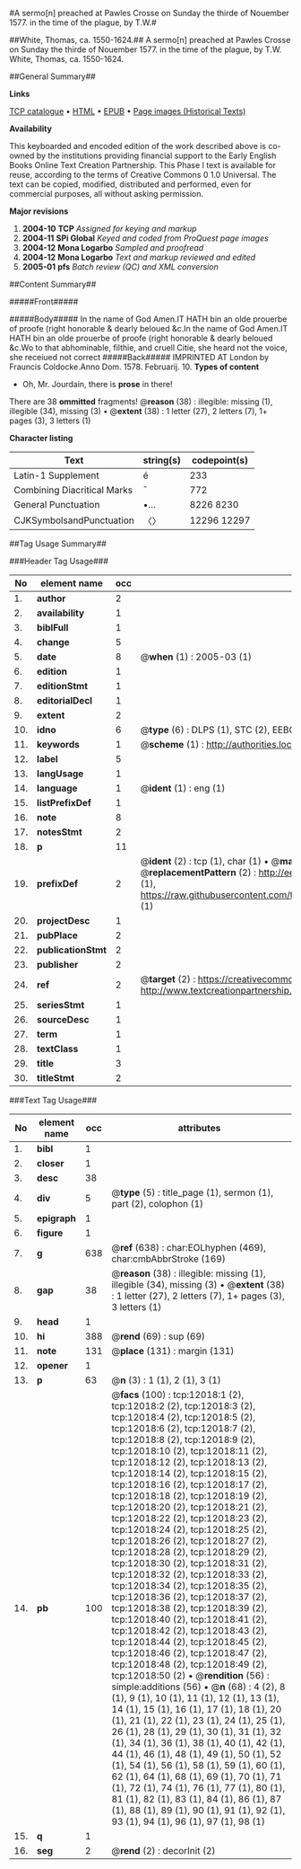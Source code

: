 #A sermo[n] preached at Pawles Crosse on Sunday the thirde of Nouember 1577. in the time of the plague, by T.W.#

##White, Thomas, ca. 1550-1624.##
A sermo[n] preached at Pawles Crosse on Sunday the thirde of Nouember 1577. in the time of the plague, by T.W.
White, Thomas, ca. 1550-1624.

##General Summary##

**Links**

[TCP catalogue](http://www.ota.ox.ac.uk/tcp/)  • 
[HTML](http://tei.it.ox.ac.uk/tcp/Texts-HTML/free/A15/A15108.html)  • 
[EPUB](http://tei.it.ox.ac.uk/tcp/Texts-EPUB/free/A15/A15108.epub) • 
[Page images (Historical Texts)](https://data.historicaltexts.jisc.ac.uk/view?pubId=eebo-99847015e&pageId=eebo-99847015e-12018-1)

**Availability**

This keyboarded and encoded edition of the
	       work described above is co-owned by the institutions
	       providing financial support to the Early English Books
	       Online Text Creation Partnership. This Phase I text is
	       available for reuse, according to the terms of Creative
	       Commons 0 1.0 Universal. The text can be copied,
	       modified, distributed and performed, even for
	       commercial purposes, all without asking permission.

**Major revisions**

1. __2004-10__ __TCP__ *Assigned for keying and markup*
1. __2004-11__ __SPi Global__ *Keyed and coded from ProQuest page images*
1. __2004-12__ __Mona Logarbo__ *Sampled and proofread*
1. __2004-12__ __Mona Logarbo__ *Text and markup reviewed and edited*
1. __2005-01__ __pfs__ *Batch review (QC) and XML conversion*

##Content Summary##

#####Front#####

#####Body#####
In the name of God Amen.IT HATH bin an olde prouerbe of proofe (right honorable & dearly beloued &c.In the name of God Amen.IT HATH bin an olde prouerbe of proofe (right honorable & dearly beloued &c.Wo to that abhominable, filthie, and cruell Citie, she heard not the voice, she receiued not correct
#####Back#####
IMPRINTED AT London by Frauncis Coldocke.Anno Dom. 1578. Februarij. 10.
**Types of content**

  * Oh, Mr. Jourdain, there is **prose** in there!

There are 38 **ommitted** fragments! 
 @__reason__ (38) : illegible: missing (1), illegible (34), missing (3)  •  @__extent__ (38) : 1 letter (27), 2 letters (7), 1+ pages (3), 3 letters (1)

**Character listing**


|Text|string(s)|codepoint(s)|
|---|---|---|
|Latin-1 Supplement|é|233|
|Combining             Diacritical Marks|̄|772|
|General Punctuation|•…|8226 8230|
|CJKSymbolsandPunctuation|〈〉|12296 12297|

##Tag Usage Summary##

###Header Tag Usage###

|No|element name|occ|attributes|
|---|---|---|---|
|1.|__author__|2||
|2.|__availability__|1||
|3.|__biblFull__|1||
|4.|__change__|5||
|5.|__date__|8| @__when__ (1) : 2005-03 (1)|
|6.|__edition__|1||
|7.|__editionStmt__|1||
|8.|__editorialDecl__|1||
|9.|__extent__|2||
|10.|__idno__|6| @__type__ (6) : DLPS (1), STC (2), EEBO-CITATION (1), PROQUEST (1), VID (1)|
|11.|__keywords__|1| @__scheme__ (1) : http://authorities.loc.gov/ (1)|
|12.|__label__|5||
|13.|__langUsage__|1||
|14.|__language__|1| @__ident__ (1) : eng (1)|
|15.|__listPrefixDef__|1||
|16.|__note__|8||
|17.|__notesStmt__|2||
|18.|__p__|11||
|19.|__prefixDef__|2| @__ident__ (2) : tcp (1), char (1)  •  @__matchPattern__ (2) : ([0-9\-]+):([0-9IVX]+) (1), (.+) (1)  •  @__replacementPattern__ (2) : http://eebo.chadwyck.com/downloadtiff?vid=$1&page=$2 (1), https://raw.githubusercontent.com/textcreationpartnership/Texts/master/tcpchars.xml#$1 (1)|
|20.|__projectDesc__|1||
|21.|__pubPlace__|2||
|22.|__publicationStmt__|2||
|23.|__publisher__|2||
|24.|__ref__|2| @__target__ (2) : https://creativecommons.org/publicdomain/zero/1.0/ (1), http://www.textcreationpartnership.org/docs/. (1)|
|25.|__seriesStmt__|1||
|26.|__sourceDesc__|1||
|27.|__term__|1||
|28.|__textClass__|1||
|29.|__title__|3||
|30.|__titleStmt__|2||


###Text Tag Usage###

|No|element name|occ|attributes|
|---|---|---|---|
|1.|__bibl__|1||
|2.|__closer__|1||
|3.|__desc__|38||
|4.|__div__|5| @__type__ (5) : title_page (1), sermon (1), part (2), colophon (1)|
|5.|__epigraph__|1||
|6.|__figure__|1||
|7.|__g__|638| @__ref__ (638) : char:EOLhyphen (469), char:cmbAbbrStroke (169)|
|8.|__gap__|38| @__reason__ (38) : illegible: missing (1), illegible (34), missing (3)  •  @__extent__ (38) : 1 letter (27), 2 letters (7), 1+ pages (3), 3 letters (1)|
|9.|__head__|1||
|10.|__hi__|388| @__rend__ (69) : sup (69)|
|11.|__note__|131| @__place__ (131) : margin (131)|
|12.|__opener__|1||
|13.|__p__|63| @__n__ (3) : 1 (1), 2 (1), 3 (1)|
|14.|__pb__|100| @__facs__ (100) : tcp:12018:1 (2), tcp:12018:2 (2), tcp:12018:3 (2), tcp:12018:4 (2), tcp:12018:5 (2), tcp:12018:6 (2), tcp:12018:7 (2), tcp:12018:8 (2), tcp:12018:9 (2), tcp:12018:10 (2), tcp:12018:11 (2), tcp:12018:12 (2), tcp:12018:13 (2), tcp:12018:14 (2), tcp:12018:15 (2), tcp:12018:16 (2), tcp:12018:17 (2), tcp:12018:18 (2), tcp:12018:19 (2), tcp:12018:20 (2), tcp:12018:21 (2), tcp:12018:22 (2), tcp:12018:23 (2), tcp:12018:24 (2), tcp:12018:25 (2), tcp:12018:26 (2), tcp:12018:27 (2), tcp:12018:28 (2), tcp:12018:29 (2), tcp:12018:30 (2), tcp:12018:31 (2), tcp:12018:32 (2), tcp:12018:33 (2), tcp:12018:34 (2), tcp:12018:35 (2), tcp:12018:36 (2), tcp:12018:37 (2), tcp:12018:38 (2), tcp:12018:39 (2), tcp:12018:40 (2), tcp:12018:41 (2), tcp:12018:42 (2), tcp:12018:43 (2), tcp:12018:44 (2), tcp:12018:45 (2), tcp:12018:46 (2), tcp:12018:47 (2), tcp:12018:48 (2), tcp:12018:49 (2), tcp:12018:50 (2)  •  @__rendition__ (56) : simple:additions (56)  •  @__n__ (68) : 4 (2), 8 (1), 9 (1), 10 (1), 11 (1), 12 (1), 13 (1), 14 (1), 15 (1), 16 (1), 17 (1), 18 (1), 20 (1), 21 (1), 22 (1), 23 (1), 24 (1), 25 (1), 26 (1), 28 (1), 29 (1), 30 (1), 31 (1), 32 (1), 34 (1), 36 (1), 38 (1), 40 (1), 42 (1), 44 (1), 46 (1), 48 (1), 49 (1), 50 (1), 52 (1), 54 (1), 56 (1), 58 (1), 59 (1), 60 (1), 62 (1), 64 (1), 68 (1), 69 (1), 70 (1), 71 (1), 72 (1), 74 (1), 76 (1), 77 (1), 80 (1), 81 (1), 82 (1), 83 (1), 84 (1), 86 (1), 87 (1), 88 (1), 89 (1), 90 (1), 91 (1), 92 (1), 93 (1), 94 (1), 96 (1), 97 (1), 98 (1)|
|15.|__q__|1||
|16.|__seg__|2| @__rend__ (2) : decorInit (2)|
